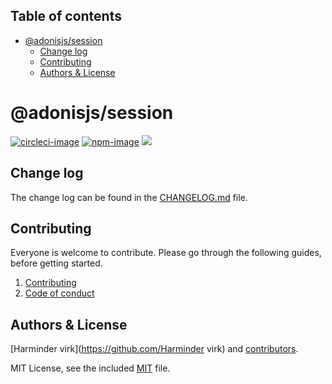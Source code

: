 <!-- START doctoc generated TOC please keep comment here to allow auto update -->
<!-- DON'T EDIT THIS SECTION, INSTEAD RE-RUN doctoc TO UPDATE -->
## Table of contents

- [@adonisjs/session](#adonisjssession)
  - [Change log](#change-log)
  - [Contributing](#contributing)
  - [Authors & License](#authors--license)

<!-- END doctoc generated TOC please keep comment here to allow auto update -->

# @adonisjs/session

[![circleci-image]][circleci-url]
[![npm-image]][npm-url]
![](https://img.shields.io/badge/Typescript-294E80.svg?style=for-the-badge&logo=typescript)

## Change log

The change log can be found in the [CHANGELOG.md](CHANGELOG.md) file.

## Contributing

Everyone is welcome to contribute. Please go through the following guides, before getting started.

1. [Contributing](https://adonisjs.com/contributing)
2. [Code of conduct](https://adonisjs.com/code-of-conduct)


## Authors & License
[Harminder virk](https://github.com/Harminder virk) and [contributors](https://github.com/adonisjs/adonis-session/graphs/contributors).

MIT License, see the included [MIT](LICENSE.md) file.

[circleci-image]: https://img.shields.io/circleci/project/github/adonisjs/adonis-session/master.svg?style=for-the-badge&logo=circleci
[circleci-url]: https://circleci.com/gh/adonisjs/adonis-session "circleci"

[npm-image]: https://img.shields.io/npm/v/@adonisjs/session.svg?style=for-the-badge&logo=npm
[npm-url]: https://npmjs.org/package/@adonisjs/session "npm"
